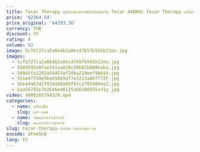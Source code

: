 ```yaml
---
title: Tecar Therapy อุปกรณ์กายภาพบําบัดสมาร์ท Tecar 448KHz Tecar Therapy เครื่อง Diathermy เครื่องกลับเข่า Pain Relief Therapy
price: '62364.54'
price_original: '64293.36'
currency: THB
discount: 3%
rating: 4
volume: 92
image: Scfb727ca2a6b4b2a8ec4765fb591b13eo.jpg
images:
  - Scfb727ca2a6b4b2a8ec4765fb591b13eo.jpg
  - S588592e8fae341aa826c50b81b609eaba.jpg
  - S09d1fa2283a54453af20ba210eef9b644.jpg
  - S51ed7758e5ba45869df7e2213a807f72F.jpg
  - Sbe44a67d2f834dd8a6bf6fca707409eeZ.jpg
  - Saa56782e7b2646e48125a56388935cd1y.jpg
video: 4000265794329.mp4
categories:
  - name: เครื่องมือ
    slug: เคร-องม
  - name: วัดและการวิเคราะห์
    slug: ดและการว-เคราะห
slug: tecar-therapy-ปกรณ-กายภาพบ-าบ
encode: oFnm5h0
lang: th
---
```

  
